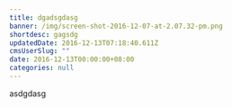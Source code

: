 ```yaml
---
title: dgadsgdasg
banner: /img/screen-shot-2016-12-07-at-2.07.32-pm.png
shortdesc: gagsdg
updatedDate: 2016-12-13T07:18:40.611Z
cmsUserSlug: ""
date: 2016-12-13T00:00:00+08:00
categories: null
---
```


asdgdasg